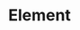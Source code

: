 ---
draft: false
title: Element
content:
  id: element
  name: Element
  logo: /images/applications/forum-community/element/logo.png
  website: https://element.io/
  iframe_website: /website-iframe/applications/forum-community/element
  dashboardImage: /images/applications/forum-community/element/screenshot-1.jpeg
  short_description: Create your community based on Matrix protocol
  description: Element is a Matrix-based end-to-end encrypted messenger and secure collaboration app. It’s decentralised for digital sovereign self-hosting, or through a hosting service such as Element Matrix Services. Element operates on the open Matrix network to provide interoperability and easy connections.
  features:
    - title: Secure messaging
      description: Element lets you choose where your messages are stored, putting you in control of your data. Your conversations stay private with default end-to-end encryption, cross-signed device verification and decentralisation to let you choose where your data lives.
    - title: Secure enterprise collaboration and messaging
      description: Element is a completely new type of collaboration.  As universal as email. End-to-end encryption for messages, and with full voice and video. On-premise or in the cloud.
    - title: Matrix infrastructure from Element Matrix Services
      description: Element Matrix Services (EMS) is a robust and reliable hosting service for fast, secure real time communication. Designed to support organisations of all sizes, from just five people through to huge public communities and companies communicating with millions of customers.
    - title: Community ownership
      description: Keep ownership and control of community discussion. With Element, your members are people - not products!  Scale to support millions, with powerful moderation and interoperability. Your community can speak freely in the knowledge that their conversations are secured with end-to-end encryption; be that on-premise, hosted by Element or a provider of your choice. That means no data mining and no third party access.
  screenshots:
    - /images/applications/forum-community/element/screenshot-1.jpeg
    - /images/applications/forum-community/element/screenshot-2.png
---